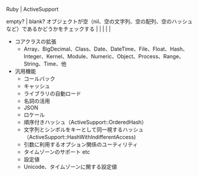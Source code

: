 Ruby | ActiveSupport

empty?  | blank?
          オブジェクトが空（nil、空の文字列、空の配列、空のハッシュなど）であるかどうかをチェックする
      |
      |
      |
      |
      |

* コアクラスの拡張
  * Array、BigDecimal、Class、Date、DateTime、File、Float、Hash、Integer、Kernel、Module、Numeric、Object、Process、Range、String、Time、他
* 汎用機能
  * コールバック
  * キャッシュ
  * ライブラリの自動ロード
  * 名詞の活用
  * JSON
  * ロケール
  * 順序付きハッシュ（ActiveSupport::OrderedHash）
  * 文字列とシンボルをキーとして同一視するハッシュ（ActiveSupport::HashWithIndifferentAccess)
  * 引数に利用するオプション関係のユーティリティ
  * タイムゾーンのサポート etc
  * 設定値
  * Unicode、タイムゾーンに関する設定値